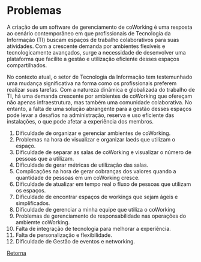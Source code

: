 # Problemas

A criação de um software de gerenciamento de coWorking é uma resposta ao cenário contemporâneo em que profissionais de Tecnologia da Informação (TI) buscam espaços de trabalho colaborativos para suas atividades. Com a crescente demanda por ambientes flexíveis e tecnologicamente avançados, surge a necessidade de desenvolver uma plataforma que facilite a gestão e utilização eficiente desses espaços compartilhados.

No contexto atual, o setor de Tecnologia da Informação tem testemunhado uma mudança significativa na forma como os profissionais preferem realizar suas tarefas. Com a natureza dinâmica e globalizada do trabalho de TI, há uma demanda crescente por ambientes de coWorking que ofereçam não apenas infraestrutura, mas também uma comunidade colaborativa. No entanto, a falta de uma solução abrangente para a gestão desses espaços pode levar a desafios na administração, reserva e uso eficiente das instalações, o que pode afetar a experiência dos membros.

1. Dificuldade de organizar e gerenciar ambientes de coWorking.
2. Problemas na hora de visualizar e organizar laeds que utilizam o espaço.
3. Dificuldade de separar as salas de coWorking e visualizar o número de pessoas que a utilizam.
4. Dificuldade de gerar métricas de utilização das salas.
5. Complicações na hora de gerar cobranças dos valores quando a quantidade de pessoas em um coWorking cresce.
6. Dificuldade de atualizar em tempo real o fluxo de pessoas que utilizam os espaços.
7. Dificuldade de encontrar espaços de workings que sejam ágeis e simplificados.
8. Dificuldade de gerenciar a minha equipe que utiliza o coWorking
9. Problemas de gerenciamento de responsabilidade nas operações do ambiemte coWorking.
10. Falta de integração de tecnologia para melhorar a experiência.
11. Falta de personalização e flexibilidade.
12. Dificuldade de Gestão de eventos e networking.

[Retorna](../README.md)
